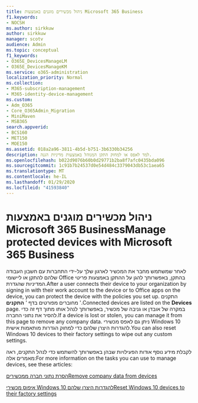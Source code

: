 ```yaml
---
title: ניהול מכשירים מוגנים באמצעות Microsoft 365 Business
f1.keywords:
- NOCSH
ms.author: sirkkuw
author: sirkkuw
manager: scotv
audience: Admin
ms.topic: conceptual
f1_keywords:
- O365E_DevicesManageLM
- O365E_DevicesManageKM
ms.service: o365-administration
localization_priority: Normal
ms.collection:
- M365-subscription-management
- M365-identity-device-management
ms.custom:
- Adm_O365
- Core_O365Admin_Migration
- MiniMaven
- MSB365
search.appverid:
- BCS160
- MET150
- MOE150
ms.assetid: 018a2a96-3811-4b5d-b751-3b6330b34256
description: למד לאפס או למחוק התקן המנוהל באמצעות מדיניות הגנה.
ms.openlocfilehash: b022d9076b60b0d29771b2ba8f7afc0435bda096
ms.sourcegitcommit: 1c91b7b24537d0e54d484c3379043db53c1aea65
ms.translationtype: MT
ms.contentlocale: he-IL
ms.lasthandoff: 01/29/2020
ms.locfileid: "41593840"
---
```

# <a name="manage-protected-devices-with-microsoft-365-business"></a><span data-ttu-id="66adb-103">ניהול מכשירים מוגנים באמצעות Microsoft 365 Business</span><span class="sxs-lookup"><span data-stu-id="66adb-103">Manage protected devices with Microsoft 365 Business</span></span>

<span data-ttu-id="66adb-104">לאחר שמשתמש מחבר את המכשיר לארגון שלך על-ידי התחברות עם חשבון העבודה שלהם להתקן או ליישומי Office בהתקן, באפשרותך להגן על ההתקן באמצעות פריטי המדיניות שהגדרת.</span><span class="sxs-lookup"><span data-stu-id="66adb-104">After a user connects their device to your organization by signing in with their work account to the device or to Office apps on the device, you can protect the device with the policies you set up.</span></span> <span data-ttu-id="66adb-105">התקנים מחוברים מפורטים בדף ' **התקנים** '.</span><span class="sxs-lookup"><span data-stu-id="66adb-105">Connected devices are listed on the **Devices** page.</span></span> <span data-ttu-id="66adb-106">במקרה של אובדן או גניבה של מכשיר, באפשרותך לנהל אותו מתוך דף זה כדי להסיר את נתוני החברה.</span><span class="sxs-lookup"><span data-stu-id="66adb-106">If a device is lost or stolen, you can manage it from this page to remove any company data.</span></span> <span data-ttu-id="66adb-107">ניתן גם לאפס מכשירי Windows 10 להגדרות היצרן שלהם כדי למחוק הגדרות מותאמות אישית.</span><span class="sxs-lookup"><span data-stu-id="66adb-107">You can also reset Windows 10 devices to their factory settings to wipe out any custom settings.</span></span> 

<span data-ttu-id="66adb-108">לקבלת מידע נוסף אודות הפעילויות שבהן באפשרותך להשתמש כדי לנהל התקנים, ראה מאמרים אלה:</span><span class="sxs-lookup"><span data-stu-id="66adb-108">For more information on the tasks you can use to manage devices, see these articles:</span></span> 
  
[<span data-ttu-id="66adb-109">הסרת נתוני חברה ממכשירים</span><span class="sxs-lookup"><span data-stu-id="66adb-109">Remove company data from devices</span></span>](remove-company-data.md)
  
[<span data-ttu-id="66adb-110">איפוס מכשירי Windows 10 להגדרות היצרן שלהם</span><span class="sxs-lookup"><span data-stu-id="66adb-110">Reset Windows 10 devices to their factory settings</span></span>](reset-devices-to-factory-settings.md)
  

